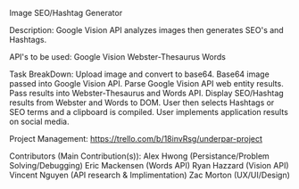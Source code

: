 Image SEO/Hashtag Generator

Description: 
Google Vision API analyzes images then generates SEO's and Hashtags.

API's to be used: 
Google Vision
Webster-Thesaurus
Words

Task BreakDown: 
Upload image and convert to base64. 
Base64 image passed into Google Vision API. 
Parse Google Vision API web entity results. 
Pass results into Webster-Thesaurus and Words API. 
Display SEO/Hashtag results from Webster and Words to DOM. 
User then selects Hashtags or SEO terms and a clipboard is compiled. 
User implements application results on social media.

Project Management: https://trello.com/b/18invRsg/underpar-project

Contributors (Main Contribution(s)): 
  Alex Hwong (Persistance/Problem Solving/Debugging)
  Eric Mackensen (Words API)
  Ryan Hazzard (Vision API)
  Vincent Nguyen (API research & Implimentation)
  Zac Morton (UX/UI/Design)






